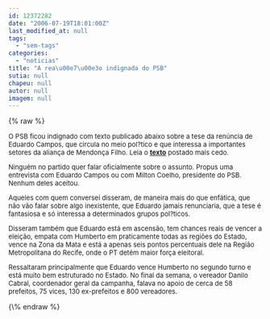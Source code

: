 ```yaml
---
id: 12372282
date: "2006-07-19T18:01:00Z"
last_modified_at: null
tags:
  - "sem-tags"
categories:
  - "noticias"
title: "A rea\u00e7\u00e3o indignada do PSB"
sutia: null
chapeu: null
autor: null
imagem: null
---
```

{\% raw %}
<p><FONT size=2></p>
<p><P>O PSB ficou indignado com texto publicado abaixo sobre a tese da renúncia de Eduardo Campos, que circula no meio pol?tico e que interessa a importantes setores da aliança de Mendonça Filho. Leia o <B><A href=\"https://jc3.uol.com.br/blogs/jc/2006/07/19/index.php#141\">texto</A></B> postado mais cedo.</P></p>
<p><P>Ninguém no partido quer falar oficialmente sobre o assunto. Propus uma entrevista com Eduardo Campos ou com Milton Coelho, presidente do PSB. Nenhum deles aceitou.</P></p>
<p><P>Aqueles com quem conversei disseram, de maneira mais do que enfática, que não vão falar sobre algo inexistente, que Eduardo jamais renunciaria, que a tese é fantasiosa e só interessa a determinados grupos pol?ticos.</P></p>
<p><P>Disseram também que Eduardo está em ascensão, tem chances reais de vencer a eleição, empata com Humberto em praticamente todas as regiões do Estado, vence na Zona da Mata e está a apenas seis pontos percentuais dele na Região Metropolitana do Recife, onde o PT detém maior força eleitoral.</P></p>
<p><P>Ressaltaram principalmente que Eduardo vence Humberto no segundo turno e está muito bem estruturado no Estado. No final da semana, o vereador Danilo Cabral, coordenador geral da campanha, falava no apoio de cerca de 58 prefeitos, 75 vices, 130 ex-prefeitos e 800 vereadores.</P></FONT> </p>
{\% endraw %}